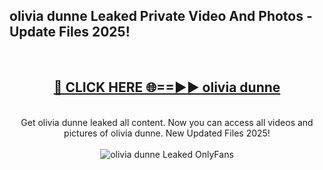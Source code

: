 <h2>olivia dunne Leaked Private Video And Photos - Update Files 2025!</h2>
<br>
<div align="center">
<h2><a href="https://top-ai-tools.click/QrbHav" rel="nofollow">🔴 CLICK HERE 🌐==►► olivia dunne</a></h2>
<br>
Get olivia dunne leaked all content. Now you can access all videos and pictures of olivia dunne. New Updated Files 2025!
<br>
<br>
<a href="https://top-ai-tools.click/QrbHav" rel="nofollow" data-target="animated-image.originalLink"><img src="https://i.ibb.co.com/WyWwxjT/player-gif2.gif" alt="olivia dunne Leaked  OnlyFans" style="max-width: 100%; display: inline-block;" data-target="animated-image.originalImage"></a>
</div>
<br>